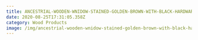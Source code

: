 ```yaml
---
title: ANCESTRIAL-WOODEN-WNIDOW-STAINED-GOLDEN-BROWN-WITH-BLACK-HARDWARE
date: 2020-08-25T17:31:05.358Z
category: Wood Products
image: /img/ancestrial-wooden-wnidow-stained-golden-brown-with-black-hardware-1.jpg
---
```

